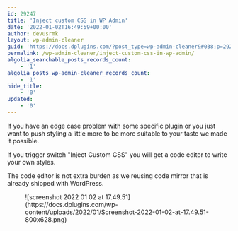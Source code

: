 ```yaml
---
id: 29247
title: 'Inject custom CSS in WP Admin'
date: '2022-01-02T16:49:59+00:00'
author: devusrmk
layout: wp-admin-cleaner
guid: 'https://docs.dplugins.com/?post_type=wp-admin-cleaner&#038;p=29247'
permalink: /wp-admin-cleaner/inject-custom-css-in-wp-admin/
algolia_searchable_posts_records_count:
    - '1'
algolia_posts_wp-admin-cleaner_records_count:
    - '1'
hide_title:
    - '0'
updated:
    - '0'
---
```


If you have an edge case problem with some specific plugin or you just want to push styling a little more to be more suitable to your taste we made it possible.

If you trigger switch "Inject Custom CSS" you will get a code editor to write your own styles.

The code editor is not extra burden as we reusing code mirror that is already shipped with WordPress.

<figure class="wp-block-image size-large">![screenshot 2022 01 02 at 17.49.51](https://docs.dplugins.com/wp-content/uploads/2022/01/Screenshot-2022-01-02-at-17.49.51-800x628.png)</figure>